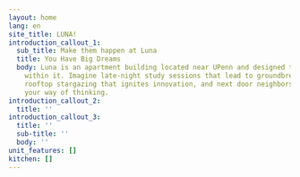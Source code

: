 ```yaml
---
layout: home
lang: en
site_title: LUNA!
introduction_callout_1:
  sub_title: Make them happen at Luna
  title: You Have Big Dreams
  body: Luna is an apartment building located near UPenn and designed to inspire those
    within it. Imagine late-night study sessions that lead to groundbreaking discoveries,
    rooftop stargazing that ignites innovation, and next door neighbors who challenge
    your way of thinking.
introduction_callout_2:
  title: ''
introduction_callout_3:
  title: ''
  sub-title: ''
  body: ''
unit_features: []
kitchen: []
---
```

